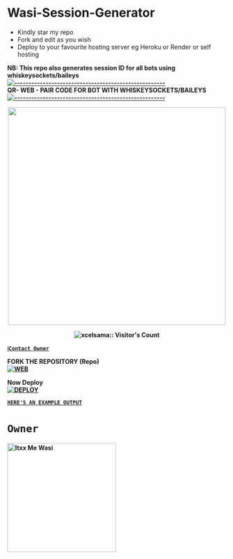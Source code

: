 # Wasi-Session-Generator
- Kindly star my repo
- Fork and edit as you wish
- Deploy to your favourite hosting server eg Heroku or Render or self hosting

<strong>NB:<strong/> This repo also generates session ID for all bots using whiskeysockets/baileys
[![-----------------------------------------------------](https://raw.githubusercontent.com/andreasbm/readme/master/assets/lines/colored.png)](#table-of-contents)
<br/>QR- WEB - PAIR CODE FOR BOT WITH WHISKEYSOCKETS/BAILEYS
[![-----------------------------------------------------](https://raw.githubusercontent.com/andreasbm/readme/master/assets/lines/colored.png)](#table-of-contents)
<p align="center">
   <a href="https://github.com/Itxxwasi">
    <img src="https://telegra.ph/file/da95ed969f943e4d61ca8.jpg" width="500">
     
</a>
 <p align="center"><img src="https://profile-counter.glitch.me/{Itxxwasi}/count.svg" alt="xcelsama:: Visitor's Count" /></p>



[`ℹ️Contact Owner`](https://wa.me/923192173398)

FORK THE REPOSITORY (Repo) 
    <br>
<a href="https://github.com/mudassarahmad042/Ezio-session.git"><img title="WEB" src="https://img.shields.io/badge/FORK Wasi-QR?color=black&style=for-the-badge&logo=stackshare"></a>

Now Deploy
    <br>
<a href='https://dashboard.heroku.com/new?template=https://github.com/mudassarahmad042/Ezio-session.git)' target="_blank"><img alt='DEPLOY' src='https://img.shields.io/badge/-DEPLOY-black?style=for-the-badge&logo=heroku&logoColor=white'/>

[`HERE'S AN EXAMPLE OUTPUT`](https://wasi-session-test-2d5de70f8522.herokuapp.com)
# `Owner`

 <a href="(https://github.com/mudassarahmad042/Ezio-session.git)"><img src="https://github.com/Itxxwasi.png" width="250" height="250" alt="Itxx Me Wasi"/></a>


